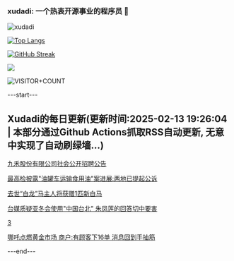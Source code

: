 ### xudadi: 一个热衷开源事业的程序员 👋

![xudadi](https://github-readme-stats-git-masterorgs-github-readme-stats-team.vercel.app/api?username=xudadi)

[![Top Langs](https://github-readme-stats.vercel.app/api/top-langs/?username=xudadi)](https://github.com/anuraghazra/github-readme-stats)

[![GitHub Streak](https://streak-stats.demolab.com?user=xudadi&locale=zh_Hans)](https://git.io/streak-stats)

![](https://raw.githubusercontent.com/xudadi/xudadi/main/assets/github-contribution-grid-snake.svg)

![VISITOR+COUNT](https://komarev.com/ghpvc/?username=xudadi&label=VISITOR+COUNT)


---start---

## Xudadi的每日更新(更新时间:2025-02-13 19:26:04 | 本部分通过Github Actions抓取RSS自动更新, 无意中实现了自动刷绿墙...)

[九禾股份有限公司社会公开招聘公告](https://www.gongkaoleida.com/article/2285868)

[最高检披露"油罐车运输食用油"案进展:两地已提起公诉](https://m.163.com/news/article/JO97EBH80001899N.html)

[去世“白龙”马主人将获赠1匹新白马](https://m.163.com/news/article/JO93PIFF0530JPVV.html)

[台媒质疑亚冬会使用"中国台北" 朱凤莲的回答切中要害](https://m.163.com/news/article/JO9203M50550A0OW.html)

[3](https://m.163.com/touch/news/sub/domestic)

[哪吒点燃黄金市场 商户:有顾客下16单 消息回到手抽筋](https://m.163.com/news/article/JO8Q0KR50512D03F.html)

---end---
